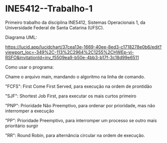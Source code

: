 # INE5412--Trabalho-1

Primeiro trabalho da disciplina INE5412, Sistemas Operacionais 1, da Universidade Federal de Santa Catarina (UFSC).

Diagrama UML:

https://lucid.app/lucidchart/37cea13e-1669-40ee-8ed3-c1718278e0b6/edit?viewport_loc=-349%2C-113%2C2964%2C1255%2CHWEp-vi-RSFO&invitationId=inv_f5509ea9-b50e-4bb3-b17f-3c18d99e6511

Como usar o programa:

Chame o arquivo main, mandando o algoritmo na linha de comando.

"FCFS": First Come First Served, para execução na ordem de prontidão

"SJF": Shortest Job First, para executar os mais curtos primeiro

"PNP": Prioridade Não Preemptivo, para ordenar por prioridade, mas não interromper a execução

"PP": Prioridade Preemptivo, para interromper um processo se outro mais prioritário surgir

"RR": Round Robin, para alternância circular na ordem de execução.
